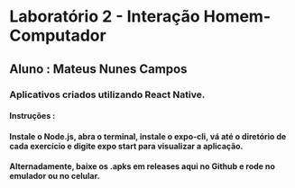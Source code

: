 # Laboratório 2 - Interação Homem-Computador
## Aluno : Mateus Nunes Campos
### Aplicativos criados utilizando React Native.
#### Instruções :
#### Instale o Node.js, abra o terminal, instale o expo-cli, vá até o diretório de cada exercício e digite expo start para visualizar a aplicação.
#### Alternadamente, baixe os .apks em releases aqui no Github e rode no emulador ou no celular.
